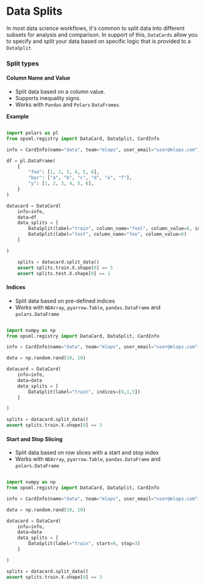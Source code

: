 # Data Splits

In most data science workflows, it's common to split data into different subsets for analysis and comparison. In support of this, `DataCards` allow you to specify and split your data based on specific logic that is provided to a `DataSplit`.

### Split types

#### **Column Name and Value**

- Split data based on a column value. 
- Supports inequality signs. 
- Works with `Pandas` and `Polars` `DataFrames`.

**Example**

```python

import polars as pl
from opsml.registry import DataCard, DataSplit, CardInfo

info = CardInfo(name="data", team="mlops", user_email="user@mlops.com")

df = pl.DataFrame(
    {
        "foo": [1, 2, 3, 4, 5, 6],
        "bar": ["a", "b", "c", "d", "e", "f"],
        "y": [1, 2, 3, 4, 5, 6],
    }
)

datacard = DataCard(
    info=info,
    data=df
    data_splits = [
        DataSplit(label="train", column_name="fool", column_value=6, inequality="<"),
        DataSplit(label="test", column_name="foo", column_value=6)
    ]

)

    splits = datacard.split_data()
    assert splits.train.X.shape[0] == 5
    assert splits.test.X.shape[0] == 1
```

#### **Indices**

- Split data based on pre-defined indices
- Works with `NDArray`, `pyarrow.Table`, `pandas.DataFrame` and `polars.DataFrame`


```python

import numpy as np
from opsml.registry import DataCard, DataSplit, CardInfo

info = CardInfo(name="data", team="mlops", user_email="user@mlops.com")

data = np.random.rand(10, 10)

datacard = DataCard(
    info=info,
    data=data
    data_splits = [
        DataSplit(label="train", indices=[0,1,5])
    ]

)

splits = datacard.split_data()
assert splits.train.X.shape[0] == 3
```

#### **Start and Stop Slicing**

- Split data based on row slices with a start and stop index
- Works with `NDArray`, `pyarrow.Table`, `pandas.DataFrame` and `polars.DataFrame`


```python

import numpy as np
from opsml.registry import DataCard, DataSplit, CardInfo

info = CardInfo(name="data", team="mlops", user_email="user@mlops.com")

data = np.random.rand(10, 10)

datacard = DataCard(
    info=info,
    data=data
    data_splits = [
        DataSplit(label="train", start=0, stop=3)
    ]

)

splits = datacard.split_data()
assert splits.train.X.shape[0] == 3
```